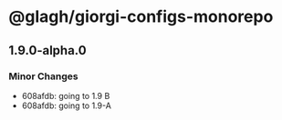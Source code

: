 # @glagh/giorgi-configs-monorepo

## 1.9.0-alpha.0

### Minor Changes

- 608afdb: going to 1.9 B
- 608afdb: going to 1.9-A
